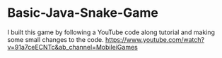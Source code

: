 # Basic-Java-Snake-Game
I built this game by following a YouTube code along tutorial and making some small changes to the code.
https://www.youtube.com/watch?v=91a7ceECNTc&ab_channel=MobileiGames

